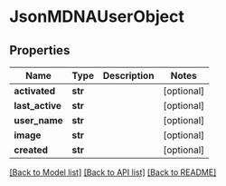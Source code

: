 # JsonMDNAUserObject


## Properties
Name | Type | Description | Notes
------------ | ------------- | ------------- | -------------
**activated** | **str** |  | [optional] 
**last_active** | **str** |  | [optional] 
**user_name** | **str** |  | [optional] 
**image** | **str** |  | [optional] 
**created** | **str** |  | [optional] 

[[Back to Model list]](../README.md#documentation-for-models) [[Back to API list]](../README.md#documentation-for-api-endpoints) [[Back to README]](../README.md)


